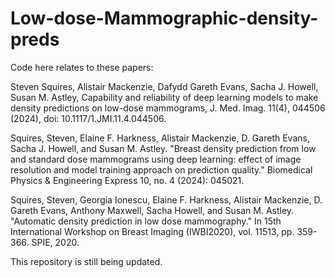 # Low-dose-Mammographic-density-preds

Code here relates to these papers:

Steven Squires, Alistair Mackenzie, Dafydd Gareth Evans, Sacha J. Howell, Susan M. Astley, Capability and reliability of deep learning models to make density predictions on low-dose mammograms, J. Med. Imag. 11(4), 044506 (2024), doi: 10.1117/1.JMI.11.4.044506. 

Squires, Steven, Elaine F. Harkness, Alistair Mackenzie, D. Gareth Evans, Sacha J. Howell, and Susan M. Astley. "Breast density prediction from low and standard dose mammograms using deep learning: effect of image resolution and model training approach on prediction quality." Biomedical Physics & Engineering Express 10, no. 4 (2024): 045021.

Squires, Steven, Georgia Ionescu, Elaine F. Harkness, Alistair Mackenzie, D. Gareth Evans, Anthony Maxwell, Sacha Howell, and Susan M. Astley. "Automatic density prediction in low dose mammography." In 15th International Workshop on Breast Imaging (IWBI2020), vol. 11513, pp. 359-366. SPIE, 2020.


This repository is still being updated.
